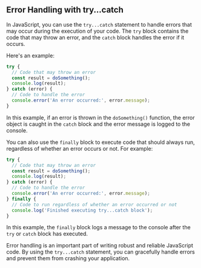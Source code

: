 ## Error Handling with try...catch

In JavaScript, you can use the `try...catch` statement to handle errors that may occur during the execution of your code. The `try` block contains the code that may throw an error, and the `catch` block handles the error if it occurs.

Here's an example:

```js
try {
  // Code that may throw an error
  const result = doSomething();
  console.log(result);
} catch (error) {
  // Code to handle the error
  console.error('An error occurred:', error.message);
}
```

In this example, if an error is thrown in the `doSomething()` function, the error object is caught in the `catch` block and the error message is logged to the console.

You can also use the `finally` block to execute code that should always run, regardless of whether an error occurs or not. For example:

```js
try {
  // Code that may throw an error
  const result = doSomething();
  console.log(result);
} catch (error) {
  // Code to handle the error
  console.error('An error occurred:', error.message);
} finally {
  // Code to run regardless of whether an error occurred or not
  console.log('Finished executing try...catch block');
}
```

In this example, the `finally` block logs a message to the console after the `try` or `catch` block has executed.

Error handling is an important part of writing robust and reliable JavaScript code. By using the `try...catch` statement, you can gracefully handle errors and prevent them from crashing your application.
